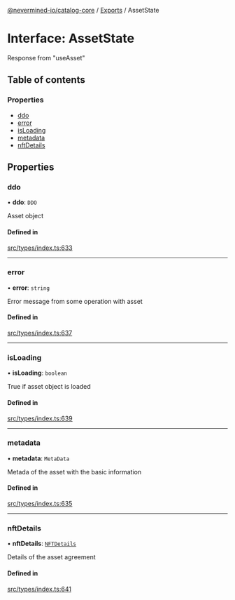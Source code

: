[@nevermined-io/catalog-core](../README.md) / [Exports](../modules.md) / AssetState

# Interface: AssetState

Response from "useAsset"

## Table of contents

### Properties

- [ddo](AssetState.md#ddo)
- [error](AssetState.md#error)
- [isLoading](AssetState.md#isloading)
- [metadata](AssetState.md#metadata)
- [nftDetails](AssetState.md#nftdetails)

## Properties

### ddo

• **ddo**: `DDO`

Asset object

#### Defined in

[src/types/index.ts:633](https://github.com/nevermined-io/components-catalog/blob/58f6e93/lib/src/types/index.ts#L633)

___

### error

• **error**: `string`

Error message from some operation with asset

#### Defined in

[src/types/index.ts:637](https://github.com/nevermined-io/components-catalog/blob/58f6e93/lib/src/types/index.ts#L637)

___

### isLoading

• **isLoading**: `boolean`

True if asset object is loaded

#### Defined in

[src/types/index.ts:639](https://github.com/nevermined-io/components-catalog/blob/58f6e93/lib/src/types/index.ts#L639)

___

### metadata

• **metadata**: `MetaData`

Metada of the asset with the basic information

#### Defined in

[src/types/index.ts:635](https://github.com/nevermined-io/components-catalog/blob/58f6e93/lib/src/types/index.ts#L635)

___

### nftDetails

• **nftDetails**: [`NFTDetails`](NFTDetails.md)

Details of the asset agreement

#### Defined in

[src/types/index.ts:641](https://github.com/nevermined-io/components-catalog/blob/58f6e93/lib/src/types/index.ts#L641)
